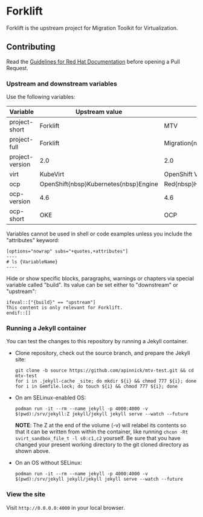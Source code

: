 # Forklift

Forklift is the upstream project for Migration Toolkit for Virtualization.

## Contributing

Read the [Guidelines for Red Hat Documentation](https://redhat-documentation.github.io/) before opening a Pull Request.

### Upstream and downstream variables

Use the following variables:

| Variable           | Upstream value                 | Downstream value                     |
| --------           | --------------                 | ----------------                     |
| project-short | Forklift | MTV |
| project-full | Forklift   | Migration{nbsp}Toolkit{nbsp}for{nbsp}Virtualization |
| project-version | 2.0 | 2.0 |
| virt     | KubeVirt | OpenShift Virtualization |
| ocp          | OpenShift{nbsp}Kubernetes{nbsp}Engine | Red{nbsp}Hat{nbsp}OpenShift{nbsp}Container{nbsp}Platform |
| ocp-version   | 4.6 | 4.6 |
| ocp-short | OKE | OCP |

Variables cannot be used in shell or code examples unless you include the "attributes" keyword:

	[options="nowrap" subs="+quotes,+attributes"]
	----
	# ls {VariableName}
	----

Hide or show specific blocks, paragraphs, warnings or chapters via special variable called "build". Its value can be set either to "downstream" or "upstream":

	ifeval::["{build}" == "upstream"]
	This content is only relevant for Forklift.
	endif::[]

### Running a Jekyll container

You can test the changes to this repository by running a Jekyll container.

- Clone repository, check out the source branch, and prepare the Jekyll site:

  ```console
  git clone -b source https://github.com/apinnick/mtv-test.git && cd mtv-test
  for i in .jekyll-cache _site; do mkdir ${i} && chmod 777 ${i}; done
  for i in Gemfile.lock; do touch ${i} && chmod 777 ${i}; done
  ```

- On am SELinux-enabled OS:

  ```console
  podman run -it --rm --name jekyll -p 4000:4000 -v $(pwd):/srv/jekyll:Z jekyll/jekyll jekyll serve --watch --future
  ```

  **NOTE**: The Z at the end of the volume (-v) will relabel its contents so that it can be written from within the container, like running `chcon -Rt svirt_sandbox_file_t -l s0:c1,c2` yourself. Be sure that you have changed your present working directory to the git cloned directory as shown above.

- On an OS without SELinux:

  ```console
  podman run -it --rm --name jekyll -p 4000:4000 -v $(pwd):/srv/jekyll jekyll/jekyll jekyll serve --watch --future
  ```

### View the site

Visit `http://0.0.0.0:4000` in your local browser.
